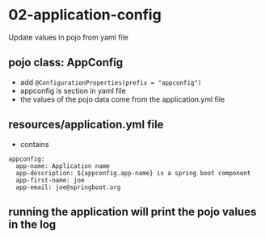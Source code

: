 # 02-application-config 
Update values in pojo from yaml file
## pojo class: AppConfig
* add `@ConfigurationProperties(prefix = "appconfig")`
* appconfig is section in yaml file
* the values of the pojo data come from the application.yml file
## resources/application.yml file
* contains 
```
appconfig:
  app-name: Application name
  app-description: ${appconfig.app-name} is a spring boot component
  app-first-name: joe
  app-email: joe@springboot.org
```
## running the application will print the pojo values in the log
